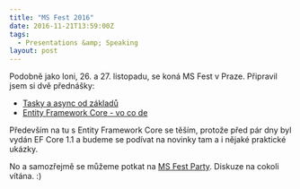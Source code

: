 ```yaml
---
title: "MS Fest 2016"
date: 2016-11-21T13:59:00Z
tags:
  - Presentations &amp; Speaking
layout: post
---
```

Podobně jako loni, 26. a 27. listopadu, se koná MS Fest v Praze. Připravil jsem si dvě přednášky: 

* [Tasky a async od základů][1]
* [Entity Framework Core - vo co de][1]

Především na tu s Entity Framework Core se těším, protože před pár dny byl vydán EF Core 1.1 a budeme se podívat na novinky tam a i nějaké praktické ukázky.

No a samozřejmě se můžeme potkat na [MS Fest Party][2]. Diskuze na cokoli vítána. :)

[1]: http://www.ms-fest.cz/praha/program/sobota
[2]: http://www.ms-fest.cz/praha-party